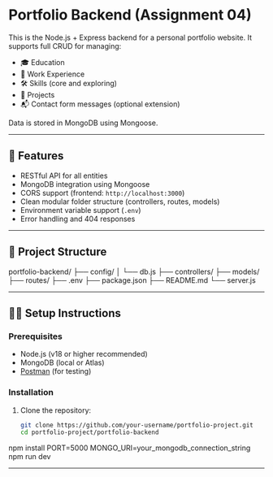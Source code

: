 # Portfolio Backend (Assignment 04)

This is the Node.js + Express backend for a personal portfolio website. It supports full CRUD for managing:

- 🎓 Education
- 💼 Work Experience
- 🛠️ Skills (core and exploring)
- 📁 Projects
- 📬 Contact form messages (optional extension)

Data is stored in MongoDB using Mongoose.

---

## 🚀 Features

- RESTful API for all entities
- MongoDB integration using Mongoose
- CORS support (frontend: `http://localhost:3000`)
- Clean modular folder structure (controllers, routes, models)
- Environment variable support (`.env`)
- Error handling and 404 responses

---

## 📁 Project Structure

portfolio-backend/
├── config/
│ └── db.js
├── controllers/
├── models/
├── routes/
├── .env
├── package.json
├── README.md
└── server.js


---

## 🧑‍💻 Setup Instructions

### Prerequisites

- Node.js (v18 or higher recommended)
- MongoDB (local or Atlas)
- [Postman](https://www.postman.com/) (for testing)

### Installation

1. Clone the repository:
   ```bash
   git clone https://github.com/your-username/portfolio-project.git
   cd portfolio-project/portfolio-backend
npm install
PORT=5000
MONGO_URI=your_mongodb_connection_string
npm run dev

---

